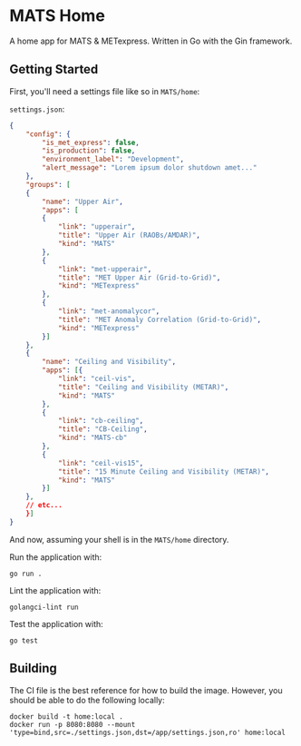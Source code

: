 # MATS Home

A home app for MATS & METexpress. Written in Go with the Gin framework.

## Getting Started

First, you'll need a settings file like so in `MATS/home`:

`settings.json`:

```json
{
    "config": {
        "is_met_express": false,
        "is_production": false,
        "environment_label": "Development",
        "alert_message": "Lorem ipsum dolor shutdown amet..."
    },
    "groups": [
    {
        "name": "Upper Air",
        "apps": [
        {
            "link": "upperair",
            "title": "Upper Air (RAOBs/AMDAR)",
            "kind": "MATS"
        },
        {
            "link": "met-upperair",
            "title": "MET Upper Air (Grid-to-Grid)",
            "kind": "METexpress"
        },
        {
            "link": "met-anomalycor",
            "title": "MET Anomaly Correlation (Grid-to-Grid)",
            "kind": "METexpress"
        }]
    },
    {
        "name": "Ceiling and Visibility",
        "apps": [{
            "link": "ceil-vis",
            "title": "Ceiling and Visibility (METAR)",
            "kind": "MATS"
        },
        {
            "link": "cb-ceiling",
            "title": "CB-Ceiling",
            "kind": "MATS-cb"
        },
        {
            "link": "ceil-vis15",
            "title": "15 Minute Ceiling and Visibility (METAR)",
            "kind": "MATS"
        }]
    },
    // etc...
    }]
}
```

And now, assuming your shell is in the `MATS/home` directory.

Run the application with:

```console
go run .
```

Lint the application with:

```console
golangci-lint run
```

Test the application with:

```console
go test
```

## Building

The CI file is the best reference for how to build the image. However, you should be able to do the following locally:

```console
docker build -t home:local .
docker run -p 8080:8080 --mount 'type=bind,src=./settings.json,dst=/app/settings.json,ro' home:local
```
